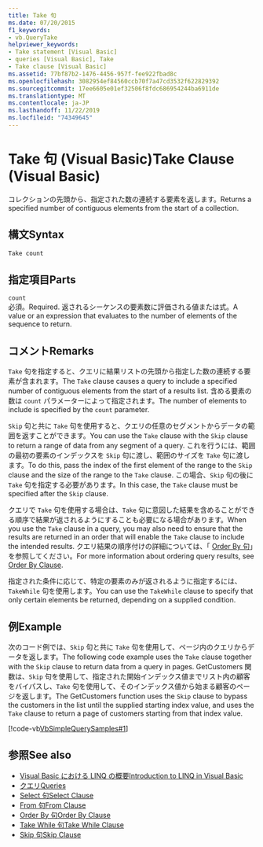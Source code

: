 ```yaml
---
title: Take 句
ms.date: 07/20/2015
f1_keywords:
- vb.QueryTake
helpviewer_keywords:
- Take statement [Visual Basic]
- queries [Visual Basic], Take
- Take clause [Visual Basic]
ms.assetid: 77bf87b2-1476-4456-957f-fee922fbad8c
ms.openlocfilehash: 3082954ef84560ccb70f7a47cd3532f622829392
ms.sourcegitcommit: 17ee6605e01ef32506f8fdc686954244ba6911de
ms.translationtype: MT
ms.contentlocale: ja-JP
ms.lasthandoff: 11/22/2019
ms.locfileid: "74349645"
---
```

# <a name="take-clause-visual-basic"></a><span data-ttu-id="2ae45-102">Take 句 (Visual Basic)</span><span class="sxs-lookup"><span data-stu-id="2ae45-102">Take Clause (Visual Basic)</span></span>
<span data-ttu-id="2ae45-103">コレクションの先頭から、指定された数の連続する要素を返します。</span><span class="sxs-lookup"><span data-stu-id="2ae45-103">Returns a specified number of contiguous elements from the start of a collection.</span></span>  
  
## <a name="syntax"></a><span data-ttu-id="2ae45-104">構文</span><span class="sxs-lookup"><span data-stu-id="2ae45-104">Syntax</span></span>  
  
```vb  
Take count  
```  
  
## <a name="parts"></a><span data-ttu-id="2ae45-105">指定項目</span><span class="sxs-lookup"><span data-stu-id="2ae45-105">Parts</span></span>  
 `count`  
 <span data-ttu-id="2ae45-106">必須。</span><span class="sxs-lookup"><span data-stu-id="2ae45-106">Required.</span></span> <span data-ttu-id="2ae45-107">返されるシーケンスの要素数に評価される値または式。</span><span class="sxs-lookup"><span data-stu-id="2ae45-107">A value or an expression that evaluates to the number of elements of the sequence to return.</span></span>  
  
## <a name="remarks"></a><span data-ttu-id="2ae45-108">コメント</span><span class="sxs-lookup"><span data-stu-id="2ae45-108">Remarks</span></span>  
 <span data-ttu-id="2ae45-109">`Take` 句を指定すると、クエリに結果リストの先頭から指定した数の連続する要素が含まれます。</span><span class="sxs-lookup"><span data-stu-id="2ae45-109">The `Take` clause causes a query to include a specified number of contiguous elements from the start of a results list.</span></span> <span data-ttu-id="2ae45-110">含める要素の数は `count` パラメーターによって指定されます。</span><span class="sxs-lookup"><span data-stu-id="2ae45-110">The number of elements to include is specified by the `count` parameter.</span></span>  
  
 <span data-ttu-id="2ae45-111">`Skip` 句と共に `Take` 句を使用すると、クエリの任意のセグメントからデータの範囲を返すことができます。</span><span class="sxs-lookup"><span data-stu-id="2ae45-111">You can use the `Take` clause with the `Skip` clause to return a range of data from any segment of a query.</span></span> <span data-ttu-id="2ae45-112">これを行うには、範囲の最初の要素のインデックスを `Skip` 句に渡し、範囲のサイズを `Take` 句に渡します。</span><span class="sxs-lookup"><span data-stu-id="2ae45-112">To do this, pass the index of the first element of the range to the `Skip` clause and the size of the range to the `Take` clause.</span></span> <span data-ttu-id="2ae45-113">この場合、`Skip` 句の後に `Take` 句を指定する必要があります。</span><span class="sxs-lookup"><span data-stu-id="2ae45-113">In this case, the `Take` clause must be specified after the `Skip` clause.</span></span>  
  
 <span data-ttu-id="2ae45-114">クエリで `Take` 句を使用する場合は、`Take` 句に意図した結果を含めることができる順序で結果が返されるようにすることも必要になる場合があります。</span><span class="sxs-lookup"><span data-stu-id="2ae45-114">When you use the `Take` clause in a query, you may also need to ensure that the results are returned in an order that will enable the `Take` clause to include the intended results.</span></span> <span data-ttu-id="2ae45-115">クエリ結果の順序付けの詳細については、「 [Order By 句](../../../visual-basic/language-reference/queries/order-by-clause.md)」を参照してください。</span><span class="sxs-lookup"><span data-stu-id="2ae45-115">For more information about ordering query results, see [Order By Clause](../../../visual-basic/language-reference/queries/order-by-clause.md).</span></span>  
  
 <span data-ttu-id="2ae45-116">指定された条件に応じて、特定の要素のみが返されるように指定するには、`TakeWhile` 句を使用します。</span><span class="sxs-lookup"><span data-stu-id="2ae45-116">You can use the `TakeWhile` clause to specify that only certain elements be returned, depending on a supplied condition.</span></span>  
  
## <a name="example"></a><span data-ttu-id="2ae45-117">例</span><span class="sxs-lookup"><span data-stu-id="2ae45-117">Example</span></span>  
 <span data-ttu-id="2ae45-118">次のコード例では、`Skip` 句と共に `Take` 句を使用して、ページ内のクエリからデータを返します。</span><span class="sxs-lookup"><span data-stu-id="2ae45-118">The following code example uses the `Take` clause together with the `Skip` clause to return data from a query in pages.</span></span> <span data-ttu-id="2ae45-119">GetCustomers 関数は、`Skip` 句を使用して、指定された開始インデックス値までリスト内の顧客をバイパスし、`Take` 句を使用して、そのインデックス値から始まる顧客のページを返します。</span><span class="sxs-lookup"><span data-stu-id="2ae45-119">The GetCustomers function uses the `Skip` clause to bypass the customers in the list until the supplied starting index value, and uses the `Take` clause to return a page of customers starting from that index value.</span></span>  
  
 [!code-vb[VbSimpleQuerySamples#1](~/samples/snippets/visualbasic/VS_Snippets_VBCSharp/VbSimpleQuerySamples/VB/QuerySamples1.vb#1)]  
  
## <a name="see-also"></a><span data-ttu-id="2ae45-120">参照</span><span class="sxs-lookup"><span data-stu-id="2ae45-120">See also</span></span>

- [<span data-ttu-id="2ae45-121">Visual Basic における LINQ の概要</span><span class="sxs-lookup"><span data-stu-id="2ae45-121">Introduction to LINQ in Visual Basic</span></span>](../../../visual-basic/programming-guide/language-features/linq/introduction-to-linq.md)
- [<span data-ttu-id="2ae45-122">クエリ</span><span class="sxs-lookup"><span data-stu-id="2ae45-122">Queries</span></span>](../../../visual-basic/language-reference/queries/index.md)
- [<span data-ttu-id="2ae45-123">Select 句</span><span class="sxs-lookup"><span data-stu-id="2ae45-123">Select Clause</span></span>](../../../visual-basic/language-reference/queries/select-clause.md)
- [<span data-ttu-id="2ae45-124">From 句</span><span class="sxs-lookup"><span data-stu-id="2ae45-124">From Clause</span></span>](../../../visual-basic/language-reference/queries/from-clause.md)
- [<span data-ttu-id="2ae45-125">Order By 句</span><span class="sxs-lookup"><span data-stu-id="2ae45-125">Order By Clause</span></span>](../../../visual-basic/language-reference/queries/order-by-clause.md)
- [<span data-ttu-id="2ae45-126">Take While 句</span><span class="sxs-lookup"><span data-stu-id="2ae45-126">Take While Clause</span></span>](../../../visual-basic/language-reference/queries/take-while-clause.md)
- [<span data-ttu-id="2ae45-127">Skip 句</span><span class="sxs-lookup"><span data-stu-id="2ae45-127">Skip Clause</span></span>](../../../visual-basic/language-reference/queries/skip-clause.md)
